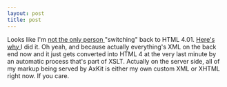 ```yaml
---
layout: post
title: post 
---
```



Looks like I'm <a href="http://diveintomark.org/archives/2003/01/13.html#semantic_obsolescence">not the only person </a>"switching" back to HTML 4.01. <a href="http://www.hixie.ch/advocacy/xhtml">Here's why </a>I did it. Oh yeah, and because actually everything's XML on the back end now and it just gets converted into HTML 4 at the very last minute by an automatic process that's part of XSLT. Actually on the server side, all of my markup being served by AxKit is either my own custom XML or XHTML right now. If you care.
